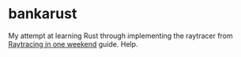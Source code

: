 # bankarust

My attempt at learning Rust through implementing the raytracer from
[Raytracing in one weekend](https://raytracing.github.io/books/RayTracingInOneWeekend.html) guide. Help.
